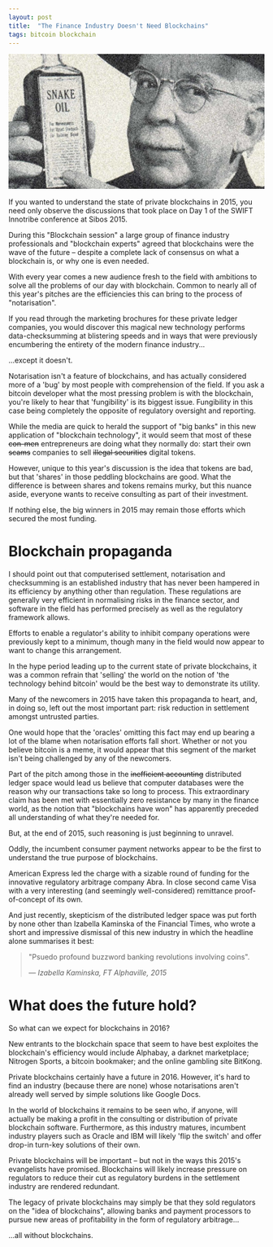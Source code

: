 ```yaml
---
layout: post
title:  "The Finance Industry Doesn't Need Blockchains"
tags: bitcoin blockchain
---
```

![Blockchain cures what ails you!](/assets/snakeoil.jpg)

If you wanted to understand the state of private blockchains in 2015, you need only observe the discussions that took place on Day 1 of the SWIFT Innotribe conference at Sibos 2015.

During this "Blockchain session" a large group of finance industry professionals and "blockchain experts" agreed that blockchains were the wave of the future – despite a complete lack of consensus on what a blockchain is, or why one is even needed.

With every year comes a new audience fresh to the field with ambitions to solve all the problems of our day with blockchain. Common to nearly all of this year's pitches are the efficiencies this can bring to the process of "notarisation".

If you read through the marketing brochures for these private ledger companies, you would discover this magical new technology performs data-checksumming at blistering speeds and in ways that were previously encumbering the entirety of the modern finance industry... 

...except it doesn't.

Notarisation isn't a feature of blockchains, and has actually considered more of a 'bug' by most people with comprehension of the field. If you ask a bitcoin developer what the most pressing problem is with the blockchain, you're likely to hear that 'fungibility' is its biggest issue. Fungibility in this case being completely the opposite of regulatory oversight and reporting.

While the media are quick to herald the support of "big banks" in this new application of "blockchain technology", it would seem that most of these ~~con-men~~ entrepreneurs are doing what they normally do: start their own ~~scams~~ companies to sell ~~illegal securities~~ digital tokens.

However, unique to this year's discussion is the idea that tokens are bad, but that 'shares' in those peddling blockchains are good. What the difference is between shares and tokens remains murky, but this nuance aside, everyone wants to receive consulting as part of their investment.

If nothing else, the big winners in 2015 may remain those efforts which secured the most funding.


# Blockchain propaganda

I should point out that computerised settlement, notarisation and checksumming is an established industry that has never been hampered in its efficiency by anything other than regulation. These regulations are generally very efficient in normalising risks in the finance sector, and software in the field has performed precisely as well as the regulatory framework allows.

Efforts to enable a regulator's ability to inhibit company operations were previously kept to a minimum, though many in the field would now appear to want to change this arrangement.

In the hype period leading up to the current state of private blockchains, it was a common refrain that 'selling' the world on the notion of 'the technology behind bitcoin' would be the best way to demonstrate its utility.

Many of the newcomers in 2015 have taken this propaganda to heart, and, in doing so, left out the most important part: risk reduction in settlement amongst untrusted parties.

One would hope that the 'oracles' omitting this fact may end up bearing a lot of the blame when notarisation efforts fall short. Whether or not you believe bitcoin is a meme, it would appear that this segment of the market isn't being challenged by any of the newcomers.

Part of the pitch among those in the ~~inefficient accounting~~ distributed ledger space would lead us believe that computer databases were the reason why our transactions take so long to process. This extraordinary claim has been met with essentially zero resistance by many in the finance world, as the notion that "blockchains have won" has apparently preceded all understanding of what they're needed for.

But, at the end of 2015, such reasoning is just beginning to unravel.

Oddly, the incumbent consumer payment networks appear to be the first to understand the true purpose of blockchains.

American Express led the charge with a sizable round of funding for the innovative regulatory arbitrage company Abra. In close second came Visa with a very interesting (and seemingly well-considered) remittance proof-of-concept of its own.

And just recently, skepticism of the distributed ledger space was put forth by none other than Izabella Kaminska of the Financial Times, who wrote a short and impressive dismissal of this new industry in which the headline alone summarises it best: 

>"Psuedo profound buzzword banking revolutions involving coins".
>
>  &mdash; <cite>Izabella Kaminska, FT Alphaville, 2015</cite>

# What does the future hold?

So what can we expect for blockchains in 2016?

New entrants to the blockchain space that seem to have best exploites the blockchain's efficiency would include Alphabay, a darknet marketplace; Nitrogen Sports, a bitcoin bookmaker; and the online gambling site BitKong.

Private blockchains certainly have a future in 2016. However, it's hard to find an industry (because there are none) whose notarisations aren't already well served by simple solutions like Google Docs.

In the world of blockchains it remains to be seen who, if anyone, will actually be making a profit in the consulting or distribution of private blockchain software. Furthermore, as this industry matures, incumbent industry players such as Oracle and IBM will likely 'flip the switch' and offer drop-in turn-key solutions of their own.

Private blockchains will be important – but not in the ways this 2015's evangelists have promised. Blockchains will likely increase pressure on regulators to reduce their cut as regulatory burdens in the settlement industry are rendered redundant.

The legacy of private blockchains may simply be that they sold regulators on the "idea of blockchains", allowing banks and payment processors to pursue new areas of profitability in the form of regulatory arbitrage...

...all without blockchains.
